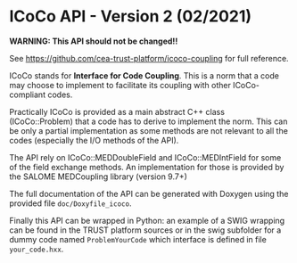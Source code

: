 # ICoCo API - Version 2 (02/2021)

**WARNING: This API should not be changed!!**

See https://github.com/cea-trust-platform/icoco-coupling for full reference.

ICoCo stands for **Interface for Code Coupling**. This is a norm that a code may choose
to implement to facilitate its coupling with other ICoCo-compliant codes.

Practically ICoCo is provided as a main abstract C++ class (ICoCo::Problem) that a code has
to derive to implement the norm. This can be only a partial implementation as some methods
are not relevant to all the codes (especially the I/O methods of the API).

The API rely on ICoCo::MEDDoubleField and ICoCo::MEDIntField for some of the field exchange
methods. An implementation for those is provided by the SALOME MEDCoupling library 
(version 9.7+)

The full documentation of the API can be generated with Doxygen using the provided 
file <code>doc/Doxyfile_icoco</code>.

Finally this API can be wrapped in Python: an example of a SWIG wrapping can be found in the
TRUST platform sources or in the swig subfolder for a dummy code named <code>ProblemYourCode</code>
which interface is defined in file <code>your_code.hxx</code>.

